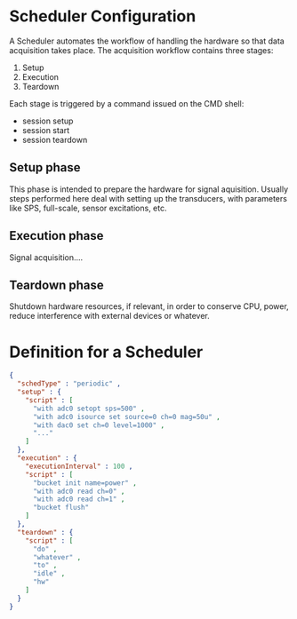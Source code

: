 # Scheduler Configuration

A Scheduler automates the workflow of handling the hardware so
that data acquisition takes place.
The acquisition workflow contains three stages:
 1. Setup
 2. Execution
 3. Teardown
 
 Each stage is triggered by a command issued on the CMD shell:
  - session setup
  - session start
  - session teardown
  
 ## Setup phase
 This phase is intended to prepare the hardware for signal aquisition.
 Usually steps performed here deal with setting up the transducers,
 with parameters like SPS, full-scale, sensor excitations, etc.
 
 ## Execution phase
 Signal acquisition....
 
 ## Teardown phase
 Shutdown hardware resources, if relevant, in order to conserve
 CPU, power, reduce interference with external devices or whatever.
  
# Definition for a Scheduler
~~~JSON
{
  "schedType" : "periodic" ,
  "setup" : {
    "script" : [
      "with adc0 setopt sps=500" ,
      "with adc0 isource set source=0 ch=0 mag=50u" ,
      "with dac0 set ch=0 level=1000" ,
      "..."
    ]
  },
  "execution" : {
    "executionInterval" : 100 ,
    "script" : [
      "bucket init name=power" ,
      "with adc0 read ch=0" ,
      "with adc0 read ch=1" ,
      "bucket flush"
    ]  
  },
  "teardown" : {
    "script" : [
      "do" ,
      "whatever" ,
      "to" ,
      "idle" ,
      "hw"
    ]
  }
}
~~~